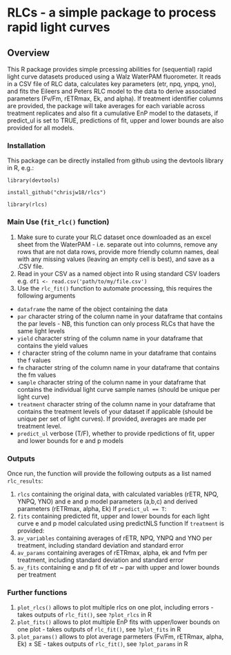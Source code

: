 # RLCs - a simple package to process rapid light curves

## Overview
This R package provides simple prcessing abilities for (sequential) rapid light curve datasets produced using a Walz WaterPAM fluorometer. It reads in a CSV file of RLC data, calculates key parameters (etr, npq, ynpq, yno), and fits the Eileers and Peters RLC model to the data to derive associated parameters (Fv/Fm, rETRmax, Ek, and alpha). If treatment identifier columns are provided, the package will take averages for each variable across treatment replicates and also fit a cumulative EnP model to the datasets, if predict_ul is set to TRUE, predictions of fit, upper and lower bounds are also provided for all models.

### Installation

This package can be directly installed from github using the devtools library in R, e.g.:

`library(devtools)`

`install_github("chrisjw18/rlcs")`

`library(rlcs)`

### Main Use (`fit_rlc()` function)

1. Make sure to curate your RLC dataset once downloaded as an excel sheet from the WaterPAM - i.e. separate out into columns, remove any rows that are not data rows, provide more friendly column names, deal with any missing values (leaving an empty cell is best), and save as a .CSV file.
3. Read in your CSV as a named object into R using standard CSV loaders e.g. `df1 <- read.csv('path/to/my/file.csv')`
5. Use the `rlc_fit()` function to automate processing, this requires the following arguments
- `dataframe` the name of the object containing the data
- `par` character string of the column name in your dataframe that contains the par levels - NB, this function can only process RLCs that have the same light levels
- `yield` character string of the column name in your dataframe that contains the yield values
- `f` character string of the column name in your dataframe that contains the f values
- `fm` character string of the column name in your dataframe that contains the fm values
- `sample` character string of the column name in your dataframe that contains the individual light curve sample names (should be unique per light curve)
- `treatment` character string of the column name in your dataframe that contains the treatment levels of your dataset if applicable (should be unique per set of light curves). If provided, averages are made per treatment level.
- `predict_ul` verbose (T/F), whether to provide rpedictions of fit, upper and lower bounds for e and p models

### Outputs

Once run, the function will provide the following outputs as a list named `rlc_results`:
1. `rlcs` containing the original data, with calculated variables (rETR, NPQ, YNPQ, YNO) and e and p model parameters (a,b,c) and derived parameters (rETRmax, alpha, Ek)
If `predict_ul == T`:
2. `fits` containing predicted fit, upper and lower bounds for each light curve e and p model calculated using predictNLS function
If `treatment` is provided:
3. `av_variables` containing averages of rETR, NPQ, YNPQ and YNO per treatment, including standard deviation and standard error
4. `av_params` containing averages of rETRmax, alpha, ek and fvfm per treatment, including standard deviation and standard error
5. `av_fits` containing e and p fit of etr ~ par with upper and lower bounds per treatment

### Further functions

1. `plot_rlcs()` allows to plot multiple rlcs on one plot, including errors - takes outputs of `rlc_fit()`, see `?plot_rlcs` in R
2. `plot_fits()` allows to plot multiple EnP fits with upper/lower bounds on one plot - takes outputs of `rlc_fit()`, see `?plot_fits` in R
3. `plot_params()` allows to plot average parmeters (Fv/Fm, rETRmax, alpha, Ek) ± SE - takes outputs of `rlc_fit()`, see `?plot_params` in R


